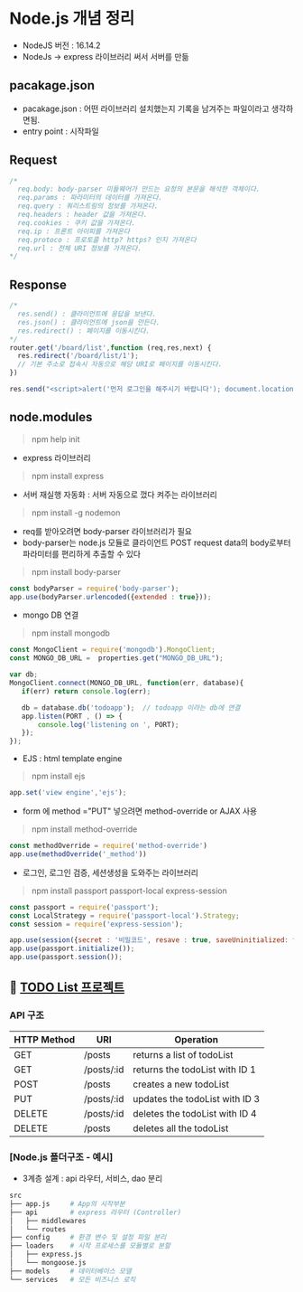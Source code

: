 # Node.js 개념 정리 
- NodeJS 버전 : 16.14.2
- NodeJs -> express 라이브러리 써서 서버를 만듦

## pacakage.json
- pacakage.json : 어떤 라이브러리 설치했는지 기록을 남겨주는 파일이라고 생각하면됨.
- entry point : 시작파일 

## Request
```javascript
/*
  req.body: body-parser 미들웨어가 만드는 요청의 본문을 해석한 객체이다.
  req.params : 파라미터의 데이터를 가져온다.
  req.query : 쿼리스트링의 정보를 가져온다.
  req.headers : header 값을 가져온다.
  req.cookies : 쿠키 값을 가져온다.
  req.ip : 프론트 아이피를 가져온다
  req.protoco : 프로토콜 http? https? 인지 가져온다
  req.url : 전체 URI 정보를 가져온다.
*/
```

## Response
```javascript
/*
  res.send() : 클라이언트에 응답을 보낸다.
  res.json() : 클라이언트에 json을 만든다.
  res.redirect() : 페이지를 이동시킨다.
*/
router.get('/board/list',function (req,res,next) {
  res.redirect('/board/list/1'); 
  // 기본 주소로 접속시 자동으로 해당 URI로 페이지를 이동시킨다.
})

res.send("<script>alert('먼저 로그인을 해주시기 바랍니다'); document.location.href='/board/list'</script>");
```
## node.modules
> npm help init <br>
- express 라이브러리 
> npm install express

- 서버 재실행 자동화 : 서버 자동으로 껐다 켜주는 라이브러리 
> npm install -g nodemon

- req를 받아오려면 body-parser 라이브러리가 필요
- body-parser는 node.js 모듈로 클라이언트 POST request data의 body로부터 파라미터를 편리하게 추출할 수 있다
> npm install body-parser
```javascript
const bodyParser = require('body-parser');
app.use(bodyParser.urlencoded({extended : true}));
```

- mongo DB 연결 
> npm install mongodb
 ```javascript
const MongoClient = require('mongodb').MongoClient;
const MONGO_DB_URL =  properties.get("MONGO_DB_URL");

var db; 
MongoClient.connect(MONGO_DB_URL, function(err, database){
    if(err) return console.log(err);

    db = database.db('todoapp');  // todoapp 이라는 db에 연결
    app.listen(PORT , () => {  
        console.log('listening on ', PORT);
    });
});
```

- EJS : html template engine
> npm install ejs
 ```javascript
app.set('view engine','ejs');      
```

-  form 에 method ="PUT" 넣으려면 method-override or AJAX 사용 
> npm install method-override
```javascript
const methodOverride = require('method-override')
app.use(methodOverride('_method'))
```

- 로그인, 로그인 검증, 세션생성을 도와주는 라이브러리
> npm install passport passport-local express-session
```javascript
const passport = require('passport');
const LocalStrategy = require('passport-local').Strategy;
const session = require('express-session');

app.use(session({secret : '비밀코드', resave : true, saveUninitialized: false}));
app.use(passport.initialize());
app.use(passport.session()); 
```

## 📑 <a href="https://github.com/jaero0725/NodeJsStudy/tree/main/TODOAPP">TODO List 프로젝트 </a> 
### API 구조
| HTTP Method | URI | Operation |
| --- | --- | --- |
| GET | /posts | returns a list of todoList |
| GET | /posts/:id | returns the todoList with ID 1 |
| POST | /posts | creates a new todoList |
| PUT | /posts/:id | updates the todoList with ID 3 |
| DELETE | /posts/:id | deletes the todoList with ID 4 |
| DELETE | /posts | deletes all the todoList |

### [Node.js 폴더구조 - 예시]
- 3계층 설계 : api 라우터, 서비스, dao 분리
```bash
src
├── app.js     # App의 시작부분
├── api        # express 라우터 (Controller)
│   ├── middlewares 
│   └── routes
├── config     # 환경 변수 및 설정 파일 분리
├── loaders    # 시작 프로세스를 모듈별로 분할
│   ├── express.js
│   └── mongoose.js
├── models     # 데이터베이스 모델
└── services   # 모든 비즈니스 로직
``` 
